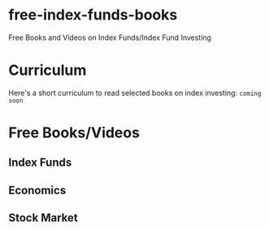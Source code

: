# free-index-funds-books
Free Books and Videos on Index Funds/Index Fund Investing


# Curriculum
Here's a short curriculum to read selected books on index investing:
```coming soon```

# Free Books/Videos

  ## Index Funds
  ## Economics
  ## Stock Market
